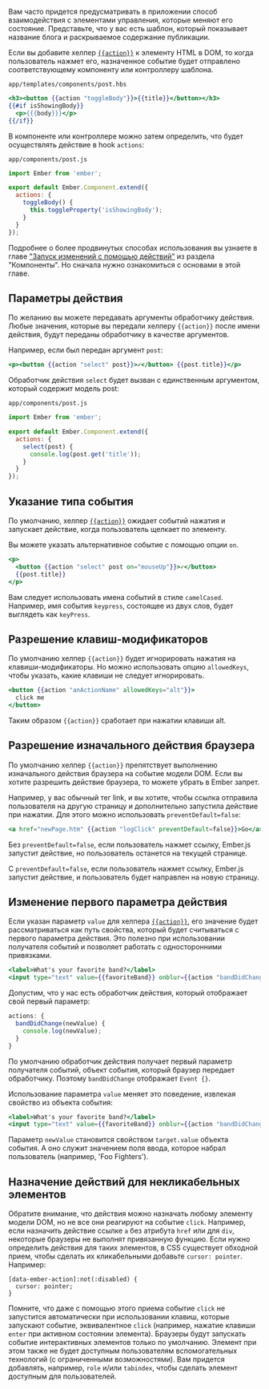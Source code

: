 Вам часто придется предусматривать в приложении способ взаимодействия с элементами управления, которые меняют его состояние. Представьте, что у вас есть шаблон, который показывает название блога и раскрываемое содержание публикации.

Если вы добавите хелпер [`{{action}}`](http://emberjs.com/api/classes/Ember.Templates.helpers.html#method_action) к элементу HTML в DOM, то когда пользователь нажмет его, назначенное событие будет отправлено соответствующему компоненту или контроллеру шаблона.

`app/templates/components/post.hbs`
```hbs
<h3><button {{action "toggleBody"}}>{{title}}</button></h3>
{{#if isShowingBody}}
  <p>{{{body}}}</p>
{{/if}}
```

В компоненте или контроллере можно затем определить, что будет осуществлять действие в hook `actions`:

`app/components/post.js`
```js
import Ember from 'ember';

export default Ember.Component.extend({
  actions: {
    toggleBody() {
      this.toggleProperty('isShowingBody');
    }
  }
});
```

Подробнее о более продвинутых способах использования вы узнаете в главе ["Запуск изменений с помощью действий"](http://emjs.ru/v2/components/triggering-changes-with-actions/) из раздела "Компоненты". Но сначала нужно ознакомиться с основами в этой главе.

## Параметры действия

По желанию вы можете передавать аргументы обработчику действия. Любые значения, которые вы передали хелперу `{{action}}` после имени действия, будут переданы обработчику в качестве аргументов.

Например, если был передан аргумент `post`:

```hbs
<p><button {{action "select" post}}>✓</button> {{post.title}}</p>
```

Обработчик действия `select` будет вызван с единственным аргументом, который содержит модель post:

`app/components/post.js`
```js
import Ember from 'ember';

export default Ember.Component.extend({
  actions: {
    select(post) {
      console.log(post.get('title'));
    }
  }
});
```

## Указание типа события

По умолчанию, хелпер [`{{action}}`](http://emberjs.com/api/classes/Ember.Templates.helpers.html#method_action) ожидает событий нажатия и запускает действие, когда пользователь щелкает по элементу.

Вы можете указать альтернативное событие с помощью опции `on`.

```hbs
<p>
  <button {{action "select" post on="mouseUp"}}>✓</button>
  {{post.title}}
</p>
```

Вам следует использовать имена событий в стиле `camelCased`. Например, имя события `keypress`, состоящее из двух слов, будет выглядеть как `keyPress`.

## Разрешение клавиш-модификаторов

По умолчанию хелпер `{{action}}` будет игнорировать нажатия на клавиши-модификаторы.
Но можно использовать опцию `allowedKeys`, чтобы указать, какие клавиши не следует игнорировать.

```hbs
<button {{action "anActionName" allowedKeys="alt"}}>
  click me
</button>
```

Таким образом `{{action}}` сработает при нажатии клавиши alt.

## Разрешение изначального действия браузера

По умолчанию хелпер `{{action}}` препятствует выполнению изначального действия браузера на событие модели DOM. Если вы хотите разрешить действие браузера, то можете убрать в Ember запрет.

Например, у вас обычный тег link, и вы хотите, чтобы ссылка отправила пользователя на другую страницу и дополнительно запустила действие при нажатии. Для этого можно использовать `preventDefault=false`:

```hbs
<a href="newPage.htm" {{action "logClick" preventDefault=false}}>Go</a>
```

Без `preventDefault=false`, если пользователь нажмет ссылку, Ember.js запустит действие, но пользователь останется на текущей странице.

С `preventDefault=false`, если пользователь нажмет ссылку, Ember.js запустит действие, и пользователь будет направлен на новую страницу. 

## Изменение первого параметра действия

Если указан параметр `value` для хелпера [`{{action}}`](http://emberjs.com/api/classes/Ember.Templates.helpers.html#method_action), его значение будет рассматриваться как путь свойства, который будет считываться с первого параметра действия. Это полезно при использовании получателя событий и позволяет работать с односторонними привязками.

```hbs
<label>What's your favorite band?</label>
<input type="text" value={{favoriteBand}} onblur={{action "bandDidChange"}} />
```

Допустим, что у нас есть обработчик действия, который отображает свой первый параметр:

```js
actions: {
  bandDidChange(newValue) {
    console.log(newValue);
  }
}
```

По умолчанию обработчик действия получает первый параметр получателя событий, объект события, который браузер передает обработчику. Поэтому `bandDidChange` отображает `Event {}`.

Использование параметра `value` меняет это поведение, извлекая свойство из объекта события:

```hbs
<label>What's your favorite band?</label>
<input type="text" value={{favoriteBand}} onblur={{action "bandDidChange" value="target.value"}} />
```

Параметр `newValue` становится свойством `target.value` объекта события. А оно служит значением поля ввода, которое набрал пользователь (например, 'Foo Fighters').

## Назначение действий для некликабельных элементов

Обратите внимание, что действия можно назначать любому элементу модели DOM, но не все они реагируют на событие `click`. Например, если назначить действие ссылке `a` без атрибута `href` или для `div`, некоторые браузеры не выполнят привязанную функцию. Если нужно определить действия для таких элементов, в CSS существует обходной прием, чтобы сделать их кликабельными добавьте `cursor: pointer`. Например:

```
[data-ember-action]:not(:disabled) {
  cursor: pointer;
}
```

Помните, что даже с помощью этого приема событие `click` не запустится автоматически при использовании клавиш, которые запускают событие, эквивалентное `click` (например, нажатие клавиши `enter` при активном состоянии элемента). Браузеры будут запускать событие интерактивных элементов только по умолчанию. Элемент при этом также не будет доступным пользователям вспомогательных технологий (с ограниченными возможностями). Вам придется добавлять, например, `role` и/или `tabindex`, чтобы сделать элемент доступным для пользователей.